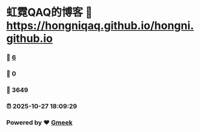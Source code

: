 # 虹霓QAQ的博客 :link: https://hongniqaq.github.io/hongni.github.io 
### :page_facing_up: [6](https://hongniqaq.github.io/hongni.github.io/tag.html) 
### :speech_balloon: 0 
### :hibiscus: 3649 
### :alarm_clock: 2025-10-27 18:09:29 
### Powered by :heart: [Gmeek](https://github.com/Meekdai/Gmeek)
